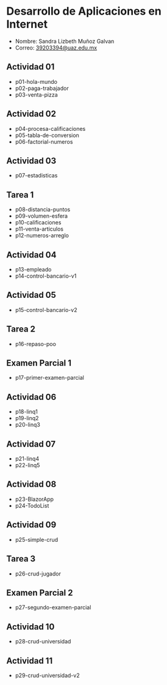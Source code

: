 # Desarrollo de Aplicaciones en Internet

- Nombre: Sandra Lizbeth Muñoz Galvan
- Correo: 39203394@uaz.edu.mx

## Actividad 01 
- p01-hola-mundo
- p02-paga-trabajador
- p03-venta-pizza

## Actividad 02
- p04-procesa-calificaciones
- p05-tabla-de-conversion
- p06-factorial-numeros

## Actividad 03
- p07-estadisticas

## Tarea 1
- p08-distancia-puntos
- p09-volumen-esfera
- p10-calificaciones
- p11-venta-articulos
- p12-numeros-arreglo

## Actividad 04
- p13-empleado
- p14-control-bancario-v1

## Actividad 05
- p15-control-bancario-v2

## Tarea 2
- p16-repaso-poo

## Examen Parcial 1
- p17-primer-examen-parcial

## Actividad 06 
- p18-linq1
- p19-linq2
- p20-linq3

## Actividad 07
- p21-linq4
- p22-linq5

## Actividad 08
- p23-BlazorApp
- p24-TodoList

## Actividad 09
- p25-simple-crud

## Tarea 3
- p26-crud-jugador

## Examen Parcial 2
- p27-segundo-examen-parcial

## Actividad 10
- p28-crud-universidad

## Actividad 11
- p29-crud-universidad-v2